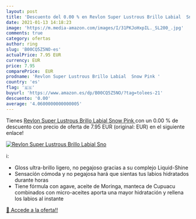 ```yaml
---
layout: post
title: 'Descuento del 0.00 % en Revlon Super Lustrous Brillo Labial  Sno'
date: 2021-01-13 14:18:23
image: 'https://m.media-amazon.com/images/I/31PKJoHxpIL._SL200_.jpg'
comments: true
category: ofertas
author: ring
slug: 'B00CQ5Z5NO-es'
actualPrice: 7.95 EUR
currency: EUR
price: 7.95
comparePrice:  EUR
prodname: 'Revlon Super Lustrous Brillo Labial  Snow Pink '
country: 'es'
flag: '🇪🇸'
buyurl: 'https://www.amazon.es/dp/B00CQ5Z5NO/?tag=tolees-21'
descuento: '0.00'
average: '4.0600000000000005'
---
```


Tienes [Revlon Super Lustrous Brillo Labial  Snow Pink ](https://www.amazon.es/dp/B00CQ5Z5NO/?tag=tolees-21) con un 0.00 % de descuento con precio de oferta de 7.95 EUR (original:  EUR) en el siguiente enlace!

[![Revlon Super Lustrous Brillo Labial  Sno](https://m.media-amazon.com/images/I/31PKJoHxpIL._SL200_.jpg)](https://www.amazon.es/dp/B00CQ5Z5NO/?tag=tolees-21)

ℹ️:

- Gloss ultra-brillo ligero, no pegajoso gracias a su complejo Liquid-Shine
- Sensacíón cómoda y no pegajosa hará que sientas tus labios hidratados durante horas
- Tiene fórmula con agave, aceite de Moringa, manteca de Cupuacu combinados con micro-aceites aporta una mayor hidratación y rellena los labios al instante

[🛒 Accede a la oferta!!](https://www.amazon.es/dp/B00CQ5Z5NO/?tag=tolees-21)
